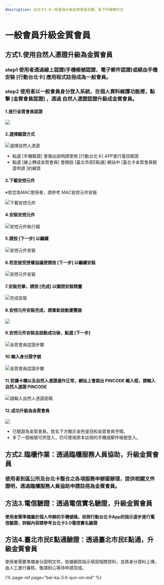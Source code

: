 ```yaml
---
description: 台北卡3.0一般會員升級金質會員步驟，有下列幾種方式
---
```


# 一般會員升級金質會員

## 方式1.使用自然人憑證升級為金質會員

###  step1 使用者透過線上認證\(手機帳號認證、電子郵件認證\)或經由手機安裝 \[行動台北卡\] 應用程式註冊成為一般會員。

###  step2 使用者以一般會員身分登入系統，在個人資料維護功能裡，點擊 \[金質會員認證\] ，透過 自然人憑證認證升級成金質會員。

####  1.進行金質會員認證

![](../.gitbook/assets/001.png)



#### 2.選擇驗證方式

![&#x9078;&#x64C7;&#x81EA;&#x7136;&#x4EBA;&#x6191;&#x8B49;](../.gitbook/assets/002.png)

* 點選 \[手機驗證\] 會彈出說明請使用 \[行動台北卡\] APP進行電信驗證
* 點選 \[線上轉成金質會員\] 會開啟 \[臺北市民E點通\] 網站中 \[臺北卡金質會員驗證申請 \]的網頁



#### 3.下載安控元件

※若您為MAC使用者，請參考 MAC安控元件安裝

![&#x4E0B;&#x8F09;&#x5B89;&#x63A7;&#x5143;&#x4EF6;](../.gitbook/assets/sheng-ji-jin-zhi-hui-yuan-an-kong-yuan-jian-xia-zai-1%20%281%29.png)



####  4.安裝安控元件 

![&#x5B89;&#x63A7;&#x5143;&#x4EF6;&#x57F7;&#x884C;&#x6A94;](../.gitbook/assets/sheng-ji-jin-zhi-hui-yuan-an-kong-yuan-jian-xia-zai.png)



#### 5.請按 \[下一步\] 以繼續



![&#x5B89;&#x63A7;&#x5143;&#x4EF6;&#x5B89;&#x88DD;](../.gitbook/assets/005%20%281%29.png)



#### 6.若您接受授權協議便請按 \[下一步\] 以繼續安裝

![&#x5B89;&#x63A7;&#x5143;&#x4EF6;&#x5B89;&#x88DD;](../.gitbook/assets/006.png)



#### 7.安裝完畢，請按 \[完成\] 以關閉安裝精靈

![&#x5B8C;&#x6210;&#x5B89;&#x88DD;](../.gitbook/assets/007%20%283%29.png)



#### 8.安控元件安裝完成，請重新啟動瀏覽器

![](../.gitbook/assets/008.png)

####  9.安控元件安裝並啟動成功後，點選 \[下一步\]

![&#x91D1;&#x8CEA;&#x6703;&#x54E1;&#x8A8D;&#x8B49;&#x6B65;&#x9A5F;](../.gitbook/assets/jin-zhi-hui-yuan-ren-zheng-xia-yi-bu%20%281%29.png)



####  10.輸入身分證字號

![&#x91D1;&#x8CEA;&#x6703;&#x54E1;&#x8A8D;&#x8B49;&#x6B65;&#x9A5F;](../.gitbook/assets/011.png)



#### 11.若讀卡機以及自然人憑證運作正常，網站上會跳出 PINCODE 輸入框，請輸入自然人憑證 PINCODE

![&#x8ACB;&#x8F38;&#x5165;&#x81EA;&#x7136;&#x4EBA;&#x6191;&#x8B49;&#x5BC6;&#x78BC;](../.gitbook/assets/012%20%281%29.png)

####  12.成功升級為金質會員

![](../.gitbook/assets/013.png)

* 已驗證為金質會員，姓名下方顯示金色皇冠和金質會員字樣。
* 多了一個帳號可供登入，仍可使用原本註冊的手機或郵件帳號登入。

## 方式2.臨櫃作業：透過臨櫃服務人員協助，升級金質會員

###  使用者到區公所及台北卡整合之各項服務申辦窗辦理，提供相關文件證明，透過臨櫃服務人員協助申請註冊為金質會員。

## 方法3.電信驗證：透過電信實名驗證，升級金質會員

#### 使用者需準備屬於個人申辦的手機號碼，依照行動台北卡App的指示逐步進行電信驗證，詳細內容請參考台北卡3.0電信實名驗證

## 方法4.臺北市民E點通驗證：透過臺北市民E點通，升級金質會員

使用者需要準備身分證明文件，依據網頁指示填寫相關資料，並將身分資料上傳，由人工進行審核，敬請耐心等待申請完成。

{% page-ref page="bei-ka-3.0-qun-xin.md" %}



